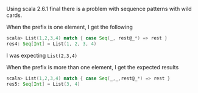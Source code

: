 Using scala 2.6.1 final there is a problem with sequence patterns with wild cards.

When the prefix is one element, I get the following

```scala
scala> List(1,2,3,4) match { case Seq(_, rest@_*) => rest }
res4: Seq[Int] = List(1, 2, 3, 4)
```

I was expecting `List(2,3,4)`

When the prefix is more than one element, I get the expected results

```scala
scala> List(1,2,3,4) match { case Seq(_,_,rest@_*) => rest }
res5: Seq[Int] = List(3, 4)
```
